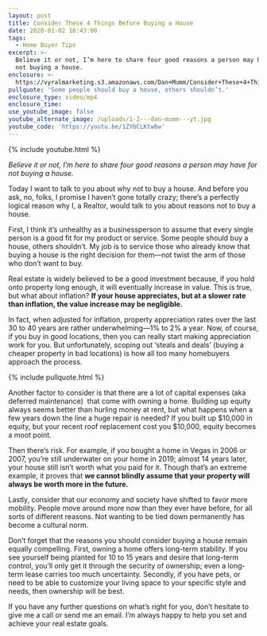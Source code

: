 ```yaml
---
layout: post
title: Consider These 4 Things Before Buying a House
date: 2020-01-02 16:43:00
tags:
  - Home Buyer Tips
excerpt: >-
  Believe it or not, I’m here to share four good reasons a person may have for
  not buying a house.
enclosure: >-
  https://vyralmarketing.s3.amazonaws.com/Dan+Mumm/Consider+These+4+Things+Before+Buying+a+House.mp4
pullquote: 'Some people should buy a house, others shouldn’t.'
enclosure_type: video/mp4
enclosure_time:
use_youtube_image: false
youtube_alternate_image: /uploads/1-2---dan-mumm---yt.jpg
youtube_code: 'https://youtu.be/1ZYbCLKtw6w'
---
```


{% include youtube.html %}

*Believe it or not, I’m here to share four good reasons a person may have for not buying a house.*

Today I want to talk to you about why not to buy a house. And before you ask, no, folks, I promise I haven’t gone totally crazy; there’s a perfectly logical reason why I, a Realtor, would talk to you about reasons not to buy a house.&nbsp;

First, I think it’s unhealthy as a businessperson to assume that every single person is a good fit for my product or service. Some people should buy a house, others shouldn’t. My job is to service those who already know that buying a house is the right decision for them—not twist the arm of those who don’t want to buy.&nbsp;

Real estate is widely believed to be a good investment because, if you hold onto property long enough, it will eventually increase in value. This is true, but what about inflation? **If your house appreciates, but at a slower rate than inflation, the value increase may be negligible.&nbsp;**

In fact, when adjusted for inflation, property appreciation rates over the last 30 to 40 years are rather underwhelming—1% to 2% a year. Now, of course, if you buy in good locations, then you can really start making appreciation work for you. But unfortunately, scoping out ‘steals and deals’ (buying a cheaper property in bad locations) is how all too many homebuyers approach the process.&nbsp;

{% include pullquote.html %}

Another factor to consider is that there are a lot of capital expenses (aka deferred maintenance) &nbsp;that come with owning a home. Building up equity always seems better than hurling money at rent, but what happens when a few years down the line a huge repair is needed? If you built up $10,000 in equity, but your recent roof replacement cost you $10,000, equity becomes a moot point.&nbsp;

Then there’s risk. For example, if you bought a home in Vegas in 2006 or 2007, you’re still underwater on your home in 2019; almost 14 years later, your house still isn’t worth what you paid for it. Though that’s an extreme example, it proves that **we cannot blindly assume that your property will always be worth more in the future.&nbsp;**

Lastly, consider that our economy and society have shifted to favor more mobility. People move around more now than they ever have before, for all sorts of different reasons. Not wanting to be tied down permanently has become a cultural norm.&nbsp;

Don’t forget that the reasons you should consider buying a house remain equally compelling. First, owning a home offers long-term stability. If you see yourself being planted for 10 to 15 years and desire that long-term control, you’ll only get it through the security of ownership; even a long-term lease carries too much uncertainty. Secondly, if you have pets, or need to be able to customize your living space to your specific style and needs, then ownership will be best.&nbsp;

If you have any further questions on what’s right for you, don’t hesitate to give me a call or send me an email. I’m always happy to help you set and achieve your real estate goals.